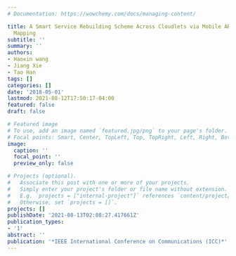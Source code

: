 ```yaml
---
# Documentation: https://wowchemy.com/docs/managing-content/

title: A Smart Service Rebuilding Scheme Across Cloudlets via Mobile AR Frame Feature
  Mapping
subtitle: ''
summary: ''
authors:
- Haoxin wang
- Jiang Xie
- Tao Han
tags: []
categories: []
date: '2018-05-01'
lastmod: 2021-08-12T17:50:17-04:00
featured: false
draft: false

# Featured image
# To use, add an image named `featured.jpg/png` to your page's folder.
# Focal points: Smart, Center, TopLeft, Top, TopRight, Left, Right, BottomLeft, Bottom, BottomRight.
image:
  caption: ''
  focal_point: ''
  preview_only: false

# Projects (optional).
#   Associate this post with one or more of your projects.
#   Simply enter your project's folder or file name without extension.
#   E.g. `projects = ["internal-project"]` references `content/project/deep-learning/index.md`.
#   Otherwise, set `projects = []`.
projects: []
publishDate: '2021-08-13T02:08:27.417661Z'
publication_types:
- '1'
abstract: ''
publication: '*IEEE International Conference on Communications (ICC)*'
---
```

